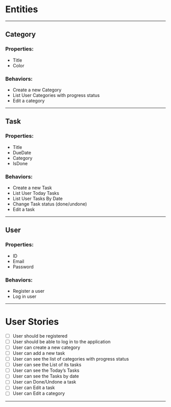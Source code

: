 # Entities

---

## Category
### Properties:
- Title
- Color

### Behaviors:
- Create a new Category
- List User Categories with progress status
- Edit a category

---

## Task
### Properties:
- Title
- DueDate
- Category
- IsDone

### Behaviors:
- Create a new Task
- List User Today Tasks
- List User Tasks By Date
- Change Task status (done/undone)
- Edit a task

---

## User
### Properties:
- ID
- Email
- Password

### Behaviors:
- Register a user
- Log in user

---

# User Stories
- [ ] User should be registered 
- [ ] User should be able to log in to the application 
- [ ] User can create a new category 
- [ ] User can add a new task 
- [ ] User can see the list of categories with progress status
- [ ] User can see the List of its tasks 
- [ ] User can see the Today’s Tasks
- [ ] User can see the Tasks by date
- [ ] User can Done/Undone a task
- [ ] User can Edit a task
- [ ] User can Edit a category

---

